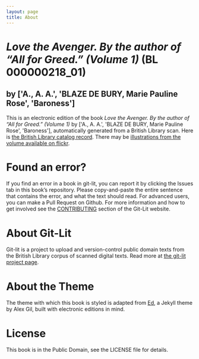 ```yaml
---
layout: page
title: About
---
```


# _Love the Avenger. By the author of “All for Greed.” (Volume 1)_ (BL 000000218_01)

## by ['A., A. A.', 'BLAZE DE BURY, Marie Pauline Rose', 'Baroness']

This is an electronic edition of the book _Love the Avenger. By the author of “All for Greed.” (Volume 1)_ by ['A., A. A.', 'BLAZE DE BURY, Marie Pauline Rose', 'Baroness'], automatically generated from a British Library scan. Here is [the British Library catalog record](http://explore.bl.uk/primo_library/libweb/action/search.do?cs=frb&doc=BLL01000000218_01&dscnt=1&scp.scps=scope:(BLCONTENT)&frbg=&tab=local_tab&srt=rank&ct=search&mode=Basic&dum=true&tb=t&indx=1&vl(freeText0)=000000218_01&fn=search&vid=BLVU1). There may be [illustrations from the volume available on flickr](https://www.flickr.com/photos/britishlibrary/tags/sysnum000000218_01).

# Found an error?
If you find an error in a book in git-lit, you can report it by clicking the Issues tab in this book’s repository. Please copy-and-paste the entire sentence that contains the error, and what the text should read. For advanced users, you can make a Pull Request on Github.  For more information and how to get involved see the [CONTRIBUTING](http://git-lit.github.io/#contributing) section of the Git-Lit website.

# About Git-Lit
Git-lit is a project to upload and version-control public domain texts from the British Library corpus of scanned digital texts. Read more at [the git-lit project page](https://github.com/Git-Lit/git-lit).

# About the Theme
The theme with which this book is styled is adapted from [Ed](https://github.com/elotroalex/ed), a Jekyll theme by Alex Gil, built with electronic editions in mind.

# License 
This book is in the Public Domain, see the LICENSE file for details. 